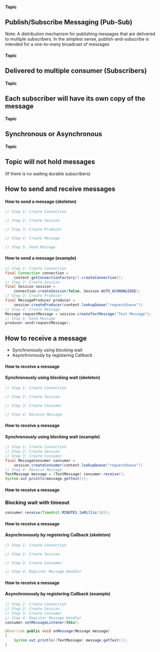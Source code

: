 #### Topic
## Publish/Subscribe Messaging (Pub-Sub)
Note: A distribution mechanism for publishing messages that are delivered to multiple subscribers.
In the simplest sense, publish-and-subscribe is intended for a one-to-many broadcast of messages


#### Topic
## Delivered to multiple consumer (Subscribers)


#### Topic
## Each subscriber will have its own copy of the message


#### Topic
## Synchronous or Asynchronous


#### Topic
## Topic will not hold messages
(If there is no waiting durable subscribers)



## How to send and receive messages


#### How to send a message (skeleton)
```java
// Step 1: Create Connection

// Step 2: Create Session

// Step 3: Create Producer

// Step 4: Create Message

// Step 5: Send Message
```


#### How to send a message (example)
```java
// Step 1: Create Connection
final Connection connection =
    context.getConnectionFactory().createConnection();
// Step 2: Create Session
final Session session =
    connection.createSession(false, Session.AUTO_ACKNOWLEDGE);
// Step 3: Create Producer
final MessageProducer producer =
    session.createProducer(context.lookupQueue("requestQueue"))
// Step 4: Create Message
Message requestMessage = session.createTextMessage("Test Message");
// Step 5: Send Message
producer.send(requestMessage);
```


## How to receive a message
* Synchronously using blocking wait
* Asynchronously by registering Callback


#### How to receive a message
#### Synchronously using blocking wait (skeleton)
```java
// Step 1: Create Connection

// Step 2: Create Session

// Step 3: Create Consumer

// Step 4: Receive Message
```


#### How to receive a message
#### Synchronously using blocking wait (example)
```java
// Step 1: Create Connection
// Step 2: Create Session
// Step 3: Create Consumer
final MessageConsumer consumer =
    session.createConsumer(context.lookupQueue("requestQueue"))
// Step 4: Receive Message
TextMessage message = (TextMessage) consumer.receive();
System.out.println(message.getText());
```


#### How to receive a message
### Blocking wait with timeout
```java
consumer.receive(TimeUnit.MINUTES.toMillis(10));
```


#### How to receive a message
#### Asynchronously by registering Callback (skeleton)
```java
// Step 1: Create Connection

// Step 2: Create Session

// Step 3: Create Consumer

// Step 4: Register Message Handler
```


#### How to receive a message
#### Asynchronously by registering Callback (example)
```java
// Step 1: Create Connection
// Step 2: Create Session
// Step 3: Create Consumer
// Step 4: Register Message Handler
consumer.setMessageListener(this);

@Override public void onMessage(Message message)
{
    System.out.println((TextMessage) message.getText());
}
```
